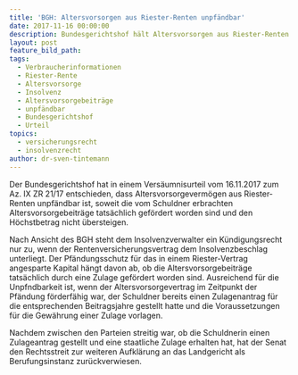 ```yaml
---
title: 'BGH: Altersvorsorgen aus Riester-Renten unpfändbar'
date: 2017-11-16 00:00:00
description: Bundesgerichtshof hält Altersvorsorgen aus Riester-Renten für unpfändbar
layout: post
feature_bild_path:
tags:
  - Verbraucherinformationen
  - Riester-Rente
  - Altersvorsorge
  - Insolvenz
  - Altersvorsorgebeiträge
  - unpfändbar
  - Bundesgerichtshof
  - Urteil
topics:
  - versicherungsrecht
  - insolvenzrecht
author: dr-sven-tintemann
---
```



Der Bundesgerichtshof hat in einem Vers&auml;umnisurteil vom 16.11.2017 zum Az. IX ZR 21/17 entschieden, dass Altersvorsorgeverm&ouml;gen aus Riester-Renten unpf&auml;ndbar ist, soweit die vom Schuldner erbrachten Altersvorsorgebeitr&auml;ge tats&auml;chlich gef&ouml;rdert worden sind und den H&ouml;chstbetrag nicht &uuml;bersteigen.

Nach Ansicht des BGH steht dem Insolvenzverwalter ein K&uuml;ndigungsrecht nur zu, wenn der Rentenversicherungsvertrag dem Insolvenzbeschlag unterliegt. Der Pf&auml;ndungsschutz f&uuml;r das in einem Riester-Vertrag angesparte Kapital h&auml;ngt davon ab, ob die Altersvorsorgebeitr&auml;ge tats&auml;chlich durch eine Zulage gef&ouml;rdert worden sind. Ausreichend f&uuml;r die Unpfndbarkeit ist, wenn der Altersvorsorgevertrag im Zeitpunkt der Pf&auml;ndung f&ouml;rderf&auml;hig war, der Schuldner bereits einen Zulagenantrag f&uuml;r die entsprechenden Beitragsjahre gestellt hatte und die Voraussetzungen f&uuml;r die Gew&auml;hrung einer Zulage vorlagen.

Nachdem zwischen den Parteien streitig war, ob die Schuldnerin einen Zulageantrag gestellt und eine staatliche Zulage erhalten hat, hat der Senat den Rechtsstreit zur weiteren Aufkl&auml;rung an das Landgericht als Berufungsinstanz zur&uuml;ckverwiesen.